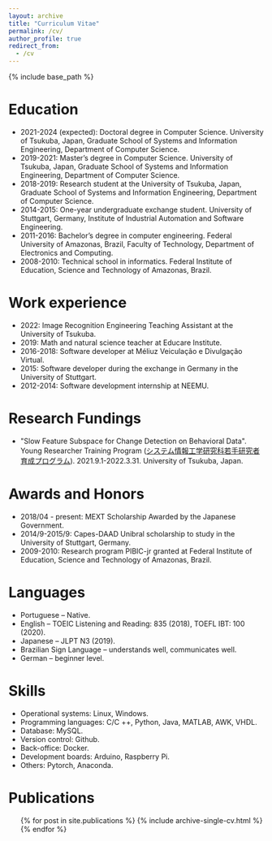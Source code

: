 ```yaml
---
layout: archive
title: "Curriculum Vitae"
permalink: /cv/
author_profile: true
redirect_from:
  - /cv
---
```


{% include base_path %}

Education
======
*	2021-2024 (expected): Doctoral degree in Computer Science. University of Tsukuba, Japan, Graduate School of Systems and Information Engineering, Department of Computer Science.
*	2019-2021: Master’s degree in Computer Science. University of Tsukuba, Japan, Graduate School of Systems and Information Engineering, Department of Computer Science.
*	2018-2019: Research student at the University of Tsukuba, Japan, Graduate School of Systems and Information Engineering, Department of Computer Science.
*	2014-2015: One-year undergraduate exchange student. University of Stuttgart, Germany, Institute of Industrial Automation and Software Engineering.
*	2011-2016: Bachelor’s degree in computer engineering. Federal University of Amazonas, Brazil, Faculty of Technology, Department of Electronics and Computing.
*	2008-2010: Technical school in informatics. Federal Institute of Education, Science and Technology of Amazonas, Brazil.

Work experience
======
*	2022: Image Recognition Engineering Teaching Assistant at the University of Tsukuba.
*	2019: Math and natural science teacher at Educare Institute.
* 2016-2018: Software developer at Méliuz Veiculação e Divulgação Virtual.
*	2015: Software developer during the exchange in Germany in the University of Stuttgart.
*	2012-2014: Software development internship at NEEMU.

Research Fundings
======
*	"Slow Feature Subspace for Change Detection on Behavioral Data". Young Researcher Training Program ([システム情報工学研究科若手研究者育成プログラム](https://www.sie.tsukuba.ac.jp/edu/re_program)). 2021.9.1-2022.3.31. University of Tsukuba, Japan.

Awards and Honors
======
*	2018/04 - present: MEXT Scholarship Awarded by the Japanese Government.
*	2014/9-2015/9: Capes-DAAD Unibral scholarship to study in the University of Stuttgart, Germany.
*	2009-2010: Research program PIBIC-jr granted at Federal Institute of Education, Science and Technology of Amazonas, Brazil.

Languages
======
*	Portuguese  – Native.
*	English – TOEIC Listening and Reading: 835 (2018), TOEFL IBT: 100 (2020).
*	Japanese – JLPT N3 (2019).
*	Brazilian Sign Language – understands well, communicates well.
*	German – beginner level.

Skills
======
*	Operational systems: Linux, Windows.
*	Programming languages: C/C ++, Python, Java, MATLAB, AWK, VHDL.
*	Database: MySQL.
*	Version control: Github.
*	Back-office: Docker.
*	Development boards: Arduino, Raspberry Pi.
*	Others: Pytorch, Anaconda.

Publications
======
  <ul>{% for post in site.publications %}
    {% include archive-single-cv.html %}
  {% endfor %}</ul>